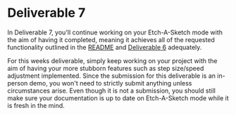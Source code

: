 # Deliverable 7

In Deliverable 7, you'll continue working on your Etch-A-Sketch mode with the aim of having it completed, meaning it achieves all of the requested functionality outlined in the [README](../README.md) and [Deliverable 6](deliverable6.md) adequately. 

For this weeks deliverable, simply keep working on your project with the aim of having your more stubborn features such as step size/speed adjustment implemented. Since the submission for this deliverable is an in-person demo, you won't need to strictly submit anything unless circumstances arise. Even though it is not a submission, you should still make sure your documentation is up to date on Etch-A-Sketch mode while it is fresh in the mind.